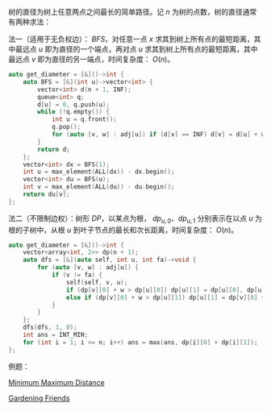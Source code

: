 树的直径为树上任意两点之间最长的简单路径。记 $n$ 为树的点数，树的直径通常有两种求法：

法一（适用于无负权边）： $BFS$，对任意一点 $x$ 求其到树上所有点的最短距离，其中最远点 $u$ 即为直径的一个端点，再对点 $u$ 求其到树上所有点的最短距离，其中最远点 $v$ 即为直径的另一端点，时间复杂度： $O(n)$。

```c++
auto get_diameter = [&]()->int {
    auto BFS = [&](int u)->vector<int> {
        vector<int> d(n + 1, INF);
        queue<int> q;
        d[u] = 0, q.push(u);
        while (!q.empty()) {
            int u = q.front();
            q.pop();
            for (auto [v, w] : adj[u]) if (d[v] == INF) d[v] = d[u] + w, q.push(v);
        }
        return d;
    };
    vector<int> dx = BFS(1);
    int u = max_element(ALL(dx)) - dx.begin();
    vector<int> du = BFS(u);
    int v = max_element(ALL(du)) - du.begin();
    return du[v];
};
```

法二（不限制边权）：树形 $DP$，以某点为根， $dp_{u,0}、dp_{u,1}$ 分别表示在以点 $u$ 为根的子树中，从根 $u$ 到叶子节点的最长和次长距离，时间复杂度： $O(n)$。

```c++
auto get_diameter = [&]()->int {
    vector<array<int, 2>> dp(n + 1);
    auto dfs = [&](auto self, int u, int fa)->void {
        for (auto [v, w] : adj[u]) {
            if (v != fa) {
                self(self, v, u);
                if (dp[v][0] + w > dp[u][0]) dp[u][1] = dp[u][0], dp[u][0] = dp[v][0] + w;
                else if (dp[v][0] + w > dp[u][1]) dp[u][1] = dp[v][0] + w;
            }
        }
    };
    dfs(dfs, 1, 0);
    int ans = INT_MIN;
    for (int i = 1; i <= n; i++) ans = max(ans, dp[i][0] + dp[i][1]);
};
```

例题：

[Minimum Maximum Distance](https://codeforces.com/contest/1881/problem/F)

[Gardening Friends](https://codeforces.com/contest/1822/problem/F)
